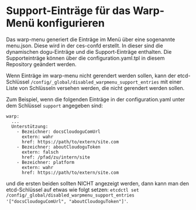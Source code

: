 # Support-Einträge für das Warp-Menü konfigurieren

Das warp-menu generiert die Einträge im Menü über eine sogenannte menu.json.
Diese wird in der ces-confd erstellt. In dieser sind die dynamischen dogu-Einträge und die Support-Einträge enthalten.
Die Supporteinträge können über die configuration.yaml.tpl in diesem Repository geändert werden.

Wenn Einträge im warp-menu nicht gerendert werden sollen, kann der etcd-Schlüssel `/config/_global/disabled_warpmenu_support_entries` mit einer Liste von Schlüsseln versehen werden, die nicht gerendert werden sollen.

Zum Beispiel, wenn die folgenden Einträge in der configuration.yaml unter dem Schlüssel `support` angegeben sind:
```
warp:
  ...
  Unterstützung:
    - Bezeichner: docsCloudoguComUrl
      extern: wahr
      href: https://path/to/extern/site.com
    - Bezeichner: aboutCloudoguToken
      extern: falsch
      href: /pfad/zu/intern/site
    - Bezeichner: platform
      extern: wahr
      href: https://path/to/extern/site.com
```

und die ersten beiden sollten NICHT angezeigt werden, dann kann man den etcd-Schlüssel auf etwas wie folgt setzen:
`etcdctl set /config/_global/disabled_warpmenu_support_entries '["docsCloudoguComUrl", "aboutCloudoguToken"]'`.